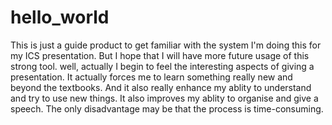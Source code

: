 # hello_world
This is just a guide product to get familiar with the system
I'm doing this for my ICS presentation. But I hope that I will have more future usage of this strong tool.
well, actually I begin to feel the interesting aspects of giving a presentation. It actually forces me to learn something really new and beyond the textbooks. And it also really enhance my ablity to understand and try to use new things. It also improves my ablity to organise and give a speech. The only disadvantage may be that the process is time-consuming.
